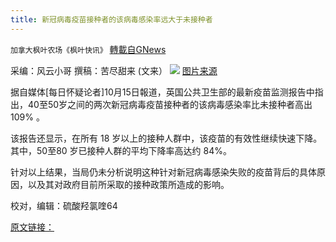 ```yaml
---
title: 新冠病毒疫苗接种者的该病毒感染率远大于未接种者
---
```

`加拿大枫叶农场《枫叶快讯》` [轉載自GNews](https://gnews.org/zh-hans/1600787/)

采编：风云小哥    撰稿：苦尽甜来 (文来）
![](https://assets.gnews.org/wp-content/uploads/2021/10/vaccination-image2.jpg)
[图片来源](https://www.aarp.org/health/conditions-treatments/info-2018/every-vaccine-needed-after-age-50.html)

据自媒体[每日怀疑论者]10月15日報道，英国公共卫生部的最新疫苗监测报告中指出，40至50岁之间的两次新冠病毒疫苗接种者的该病毒感染率比未接种者高出 109% 。

该报告还显示，在所有 18 岁以上的接种人群中，该疫苗的有效性继续快速下降。其中，50至80 岁已接种人群的平均下降率高达约 84%。

针对以上结果，当局仍未分析说明这种针对新冠病毒感染失败的疫苗背后的具体原因，以及其对政府目前所采取的接种政策所造成的影响。

校对，编辑：硫酸羟氯喹64

[原文链接：](https://dailysceptic.org/2021/10/15/infection-rate-in-vaccinated-people-in-their-40s-now-more-than-double-the-rate-in-unvaccinated-phe-data-shows-as-vaccine-effectiveness-hits-minus-109/)
